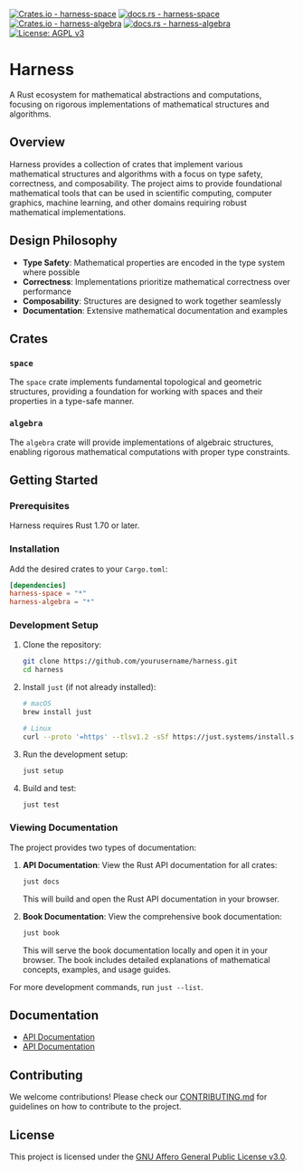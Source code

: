 [![Crates.io - harness-space](https://img.shields.io/crates/v/harness-space?label=harness-space)](https://crates.io/crates/harness-space)
[![docs.rs - harness-space](https://img.shields.io/docsrs/harness-space?label=docs.rs%20harness-space)](https://docs.rs/harness-space)
[![Crates.io - harness-algebra](https://img.shields.io/crates/v/harness-algebra?label=harness-algebra)](https://crates.io/crates/harness-algebra)
[![docs.rs - harness-algebra](https://img.shields.io/docsrs/harness-algebra?label=docs.rs%20harness-algebra)](https://docs.rs/harness-algebra)
[![License: AGPL v3](https://img.shields.io/badge/License-AGPL_v3-blue.svg)](https://www.gnu.org/licenses/agpl-3.0)

# Harness

A Rust ecosystem for mathematical abstractions and computations, focusing on rigorous implementations of mathematical structures and algorithms.

## Overview

Harness provides a collection of crates that implement various mathematical structures and algorithms with a focus on type safety, correctness, and composability. The project aims to provide foundational mathematical tools that can be used in scientific computing, computer graphics, machine learning, and other domains requiring robust mathematical implementations.

## Design Philosophy

- **Type Safety**: Mathematical properties are encoded in the type system where possible
- **Correctness**: Implementations prioritize mathematical correctness over performance
- **Composability**: Structures are designed to work together seamlessly
- **Documentation**: Extensive mathematical documentation and examples

## Crates

### `space`

The `space` crate implements fundamental topological and geometric structures, providing a foundation for working with spaces and their properties in a type-safe manner.

### `algebra`

The `algebra` crate will provide implementations of algebraic structures, enabling rigorous mathematical computations with proper type constraints.

## Getting Started

### Prerequisites

Harness requires Rust 1.70 or later.

### Installation

Add the desired crates to your `Cargo.toml`:

```toml
[dependencies]
harness-space = "*"
harness-algebra = "*" 
```

### Development Setup

1. Clone the repository:
   ```bash
   git clone https://github.com/yourusername/harness.git
   cd harness
   ```

2. Install `just` (if not already installed):
   ```bash
   # macOS
   brew install just
   
   # Linux
   curl --proto '=https' --tlsv1.2 -sSf https://just.systems/install.sh | bash -s -- --to /usr/local/bin
   ```

3. Run the development setup:
   ```bash
   just setup
   ```

4. Build and test:
   ```bash
   just test
   ```

### Viewing Documentation

The project provides two types of documentation:

1. **API Documentation**: View the Rust API documentation for all crates:
   ```bash
   just docs
   ```
   This will build and open the Rust API documentation in your browser.

2. **Book Documentation**: View the comprehensive book documentation:
   ```bash
   just book
   ```
   This will serve the book documentation locally and open it in your browser. The book includes detailed explanations of mathematical concepts, examples, and usage guides.

For more development commands, run `just --list`.

## Documentation

- [API Documentation](https://docs.rs/harness-space)
- [API Documentation](https://docs.rs/harness-algebra)

## Contributing

We welcome contributions! Please check our [CONTRIBUTING.md](CONTRIBUTING.md) for guidelines on how to contribute to the project.

## License

This project is licensed under the [GNU Affero General Public License v3.0](LICENSE).

